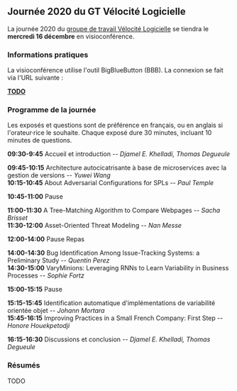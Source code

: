 ## Journée 2020 du GT Vélocité Logicielle

La journée 2020 du [groupe de travail Vélocité Logicielle](https://gdrgpl.myxwiki.org/xwiki/bin/view/Main/GTs/GT%20Rimel/) se tiendra le **mercredi 16 décembre** en visioconférence.

### Informations pratiques

La visioconférence utilise l'outil BigBlueButton (BBB). La connexion se fait via l'URL suivante :

**[TODO](https://)**

### Programme de la journée

Les exposés et questions sont de préférence en français, ou en anglais si l'orateur·rice le souhaite. Chaque exposé dure 30 minutes, incluant 10 minutes de questions.

**09:30-9:45** Accueil et introduction -- *Djamel E. Khelladi, Thomas Degueule*

**09:45-10:15** Architecture autocicatrisante à base de microservices avec la gestion de versions -- *Yuwei Wang*\
**10:15-10:45** About Adversarial Configurations for SPLs -- *Paul Temple*

**10:45-11:00** Pause

**11:00-11:30** A Tree-Matching Algorithm to Compare Webpages -- *Sacha Brisset*\
**11:30-12:00** Asset-Oriented Threat Modeling -- *Nan Messe*

**12:00-14:00** Pause  Repas

**14:00-14:30** Bug Identification Among Issue-Tracking Systems: a Preliminary Study -- *Quentin Perez*\
**14:30-15:00** VaryMinions: Leveraging RNNs to Learn Variability in Business Processes -- *Sophie Fortz*

**15:00-15:15** Pause

**15:15-15:45** Identification automatique d'implémentations de
variabilité orientée objet -- *Johann Mortara*\
**15:45-16:15** Improving Practices in a Small French Company: First Step -- *Honore Houekpetodji*

**16:15-16:30** Discussions et conclusion -- *Djamel E. Khelladi, Thomas Degueule*

### Résumés

TODO
